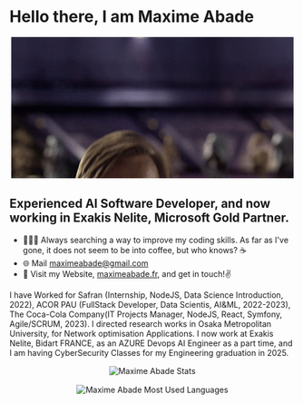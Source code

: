 # Hello there, I am **Maxime Abade**

<p align="center"><img src="hello-there-kenobi.gif"></p>




## Experienced AI Software Developer, and now working in Exakis Nelite, Microsoft Gold Partner.

- 🧑🏻‍💻 Always searching a way to improve my coding skills. As far as I've gone, it does not seem to be into coffee, but who knows? ☕️
- 🌐 Mail maximeabade@gmail.com
- 👀 Visit my Website, <a href="https://maximeabade.com">maximeabade.fr</a>, and get in touch!✌️ 

I have Worked for Safran (Internship, NodeJS, Data Science Introduction, 2022), ACOR PAU (FullStack Developer, Data Scientis, AI&ML, 2022-2023), The Coca-Cola Company(IT Projects Manager, NodeJS, React, Symfony, Agile/SCRUM, 2023). I directed research works in Osaka Metropolitan University, for Network optimisation Applications. I now work at Exakis Nelite, Bidart FRANCE, as an AZURE Devops AI Engineer as a part time, and I am having CyberSecurity Classes for my Engineering graduation in 2025. 


<p align="center">
    <img align="center"  src="https://github-readme-stats.vercel.app/api/?username=maximeabade&show_icons=true&count_private=true&title_color=fff&icon_color=96770e&text_color=9f9f9f&bg_color=181818&border_color=96770e&hide=contribs,issues" alt="Maxime Abade Stats" />
</p>

<p align="center">
    <img align="center"  src="https://github-readme-stats.vercel.app/api/top-langs/?username=maximeabade&count_private=true&layout=compact&title_color=fff&icon_color=96770e&text_color=9f9f9f&bg_color=181818&border_color=96770e&langs_count=10)](https://github.com/anuraghazra/github-readme-stats" alt="Maxime Abade Most Used Languages" />
</p>
